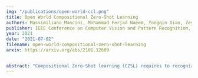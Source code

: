 ```yaml
---
img: "/publications/open-world-ccl.png"
title: Open World Compositional Zero-Shot Learning
authors: Massimiliano Mancini, Mohammad Ferjad Naeem, Yongqin Xian, Zeynep Akata
publisher: IEEE Conference on Computer Vision and Pattern Recognition, CVPR
year: 2021
date: "2021-07-02"
filename: open-world-compositional-zero-shot-learning
arxiv: https://arxiv.org/abs/2101.12609


abstract: "Compositional Zero-Shot learning (CZSL) requires to recognize state-object compositions unseen during training. In this work, instead of assuming prior knowledge about the unseen compositions, we operate in the open world setting, where the search space includes a large number of unseen compositions some of which might be unfeasible. In this setting, we start from the cosine similarity between visual features and compositional embeddings. After estimating the feasibility score of each composition, we use these scores to either directly mask the output space or as a margin for the cosine similarity between visual features and compositional embeddings during training. Our experiments on two standard CZSL benchmarks show that all the methods suffer severe performance degradation when applied in the open world setting. While our simple CZSL model achieves state-of-the-art performances in the closed world scenario, our feasibility scores boost the performance of our approach in the open world setting, clearly outperforming the previous state of the art." 
---
```


